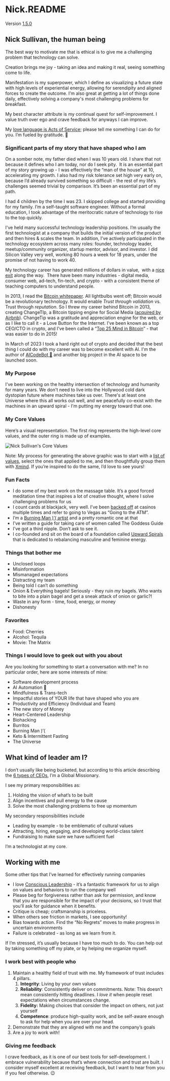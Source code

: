 # Nick.README

Version [1.5.0](https://semver.org/)

## Nick Sullivan, the human being

The best way to motivate me that is ethical is to give me a challenging problem that technology can solve.

Creation brings me joy - taking an idea and making it real, seeing something come to life.

Manifestation is my superpower, which I define as visualizing a future state with high levels of experiential energy, allowing for serendipity and aligned forces to create the outcome. I’m also great at getting a lot of things done daily, effectively solving a company's most challenging problems for breakfast.

My best character attribute is my continual quest for self-improvement. I value truth over ego and crave feedback for anyways I can improve.

My [love language is Acts of Service](https://www.5lovelanguages.com/2009/02/acts-of-service/); please tell me something I can do for you. I’m fueled by gratitude. 🙏

### Significant parts of my story that have shaped who I am

On a somber note, my father died when I was 10 years old. I share that not because it defines who I am today, nor do I seek pity.  It is an essential part of my story growing up - I was effectively the “man of the house” at 10, accelerating my growth. I also had my risk tolerance set high very early on, because I’d already survived something so difficult - the rest of my life’s challenges seemed trivial by comparison. It’s been an essential part of my path.

I had 4 children by the time I was 23. I skipped college and started providing for my family. I’m a self-taught software engineer. Without a formal education, I took advantage of the meritocratic nature of technology to rise to the top quickly.

I've held many successful technology leadership positions. I’m usually the first technologist at a company that builds the initial version of the product and then hires & scales the team. In addition, I’ve actively participated in the technology ecosystem across many roles: founder, technology leader, meetup/community organizer, startup mentor, advisor, and investor. I did Silicon Valley very well, working 80 hours a week for 18 years, under the promise of not having to work 40.

My technology career has generated millions of dollars in value,  with a [nice exit](https://www.saastr.com/inside-story-krux-700m-acquisition-video-transcript/) along the way.  There have been many industries - digital media, consumer web, ad-tech, fin-tech, and crypto - with a consistent theme of teaching computers to understand people.

In 2013, I read the [Bitcoin whitepaper](https://nakamotoinstitute.org/bitcoin/). All lightbulbs went off; Bitcoin would be a revolutionary technology. It would enable *Trust through validation* vs. Trust through *reputation*. So I threw my career behind Bitcoin in 2013, creating ChangeTIp, a Bitcoin tipping engine for Social Media ([acquired by Airbnb](https://www.businessinsider.com/airbnb-buys-bitcoin-startup-changecoin-2016-4)). ChangeTip was a gratitude and appreciation engine for the web, or as I like to call it - a Love Button for the Internet. I’ve been known as a top CEO/CTO in crypto, and I’ve been called a “[Top 25 Mind in Bitcoin](https://www.wsj.com/articles/BL-MBB-37444)” - that was easier to do in 2015!

In March of 2023 I took a hard right out of crypto and decided that the best thing I could do with my career was to become excellent with AI. I'm the author of [AICodeBot 🤖](https://github.com/TechNickAI/AICodeBot) and another big project in the AI space to be launched soon.

### My Purpose

I've been working on the healthy intersection of technology and humanity for many years. We don't need to live into the Hollywood cold dark dystopian future where machines take us over. There's at least one Universe where this all works out well, and we peacefully co-exist with the machines in an upward spiral - I'm putting my energy toward that one.

### My Core Values

Here’s a visual representation. The first ring represents the high-level core values, and the outer ring is made up of examples.

![Nick Sullivan's Core Values](https://github.com/TechNickAI/TechNickAI/assets/142708/9a6809e7-7a52-4488-a24e-c55b6298c9e7)

Note: My process for generating the above graphic was to start with a [list of values](https://scottjeffrey.com/core-values-list/), select the ones that applied to me, and then thoughtfully group them with [Xmind](https://www.xmind.net/). If you’re inspired to do the same, I’d love to see yours!

### Fun Facts

- I do some of my best work on the massage table. It’s a good forced meditation time that inspires a lot of creative thought, where I solve challenging problems for us
- I count cards at blackjack, very well. I’ve been [backed off](https://www.youtube.com/watch?v=xjUX_r_fOgI) at casinos multiple times and refer to going to Vegas as “Going to the ATM”.
- I’m a [Burning Man )’( artist](https://www.facebook.com/gorillamania/posts/10155681282842292) and a pretty romantic one at that
- I’ve written a guide for taking care of women called The Goddess Guide
- I’ve got a third nipple. Don’t ask to see it.
- I co-founded and sit on the board of a foundation called [Upward Spirals](https://www.upwardspirals.love/) that is dedicated to rebalancing masculine and feminine energy.

### Things that bother me

- Unclosed loops
- Misinformation
- Mismanaged expectations
- Distracting my team
- Being told I can’t do something
- Onion & Everything bagels! Seriously - they ruin *my* bagels. Who wants to bite into a plain bagel and get a sneak attack of onion or garlic?!
- Waste in any form - time, food, energy, or money
- Dishonesty

### Favorites

- Food: Cherries
- Alcohol: Tequila
- Movie: The Matrix

### Things I would love to geek out with you about

Are you looking for something to start a conversation with me? In no particular order, here are some interests of mine:

- Software development process
- AI Automation 🤖
- Mindfulness & Trans-tech
- Impactful stories of YOUR life that have shaped who you are
- Productivity and Efficiency (Individual and Team)
- The new story of Money
- Heart-Centered Leadership
- Biohacking
- Burritos
- Burning Man )’(
- Keto & Intermittent Fasting
- The Universe

## What kind of leader am I?

I don’t usually like being bucketed, but according to this article describing the [6 types of CEOs](https://www.hrmagazine.co.uk/content/features/the-six-types-of-ceo), I’m a Global Missionary.

I see my primary responsibilities as:

1. Holding the vision of what’s to be built
2. Align incentives and pull energy to the cause
3. Solve the most challenging problems to free up momentum

My secondary responsibilities include

- Leading by example - to be emblematic of cultural values
- Attracting, hiring, engaging, and developing world-class talent
- Fundraising to make sure we have sufficient fuel

I’m a technologist at my core.

## Working with me

Some other tips that I’ve learned for effectively running companies

- I love [Conscious Leadership](https://www.amazon.com/15-Commitments-Conscious-Leadership-Sustainable-ebook/dp/B00R3MHWUE) - it’s a fantastic framework for us to align on values and behaviors to run the company well
- Please beg for forgiveness rather than ask for permission, and know that you are responsible for the impact of your decisions, so I trust that you’ll ask for guidance when it benefits.
- Critique is cheap; craftsmanship is priceless.
- When others see friction in markets, I see opportunity!
- Bias towards action. Find the “No Regrets” moves to make progress in uncertain environments
- Failure is celebrated - as long as we learn from it.

If I’m stressed, it’s usually because I have too much to do. You can help out by taking something off my plate, or by helping me organize myself.

### I work best with people who

1. Maintain a healthy field of trust with me. My framework of trust includes 4 pillars.
    1. **Integrity**: Living by your own values
    2. **Reliability**: Consistently deliver on commitments. Note: This doesn’t mean consistently hitting deadlines. I *love it* when people reset expectations when circumstances change.
    3. **Fidelity:** Making choices that consider the impact on others, not just yourself
    4. **Competence**: produce high-quality work, and be self-aware enough to ask for help when you are over your head.
2. Demonstrate that they are aligned with me and the company’s goals
3. Are a joy to work with!

### Giving me feedback

I crave feedback, as it is one of our best tools for self-development. I embrace vulnerability because that’s where connection and trust are built. I consider myself excellent at receiving feedback, but I want to hear from you if you feel otherwise. 😉
